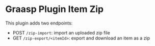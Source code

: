 # Graasp Plugin Item Zip

This plugin adds two endpoints:
- POST `/zip-import`: import an uploaded zip file
- GET `/zip-export/<itemId>`: export and download an item as a zip 
